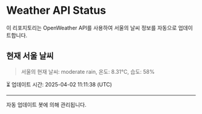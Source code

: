 
# Weather API Status

이 리포지토리는 OpenWeather API를 사용하여 서울의 날씨 정보를 자동으로 업데이트합니다.

## 현재 서울 날씨
> 서울의 현재 날씨: moderate rain, 온도: 8.31°C, 습도: 58%

⏳ 업데이트 시간: 2025-04-02 11:11:38 (UTC)

---
자동 업데이트 봇에 의해 관리됩니다.
